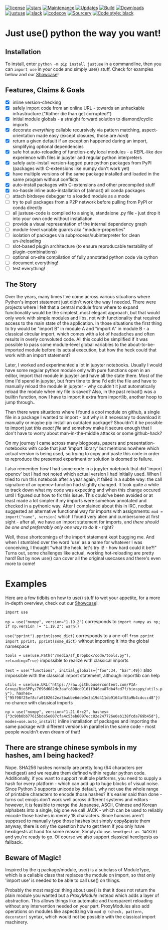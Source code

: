 [![license](https://img.shields.io/github/license/amogorkon/justuse)](https://github.com/amogorkon/justuse/blob/main/LICENSE)
[![stars](https://img.shields.io/github/stars/amogorkon/justuse?style=plastic)](https://github.com/amogorkon/justuse/stargazers)
[![Maintenance](https://img.shields.io/badge/Maintained%3F-yes-green.svg)](https://GitHub.com/amogorkon/justuse/graphs/commit-activity)
[![Updates](https://pyup.io/repos/github/amogorkon/justuse/shield.svg)](https://pyup.io/repos/github/amogorkon/justuse/)
[![Build](https://github.com/amogorkon/justuse/actions/workflows/blank.yml/badge.svg?branch=main)](https://github.com/amogorkon/justuse/actions/workflows/blank.yml)
[![Downloads](https://pepy.tech/badge/justuse)](https://pepy.tech/project/justuse)
[![justuse](https://snyk.io/advisor/python/justuse/badge.svg)](https://snyk.io/advisor/python/justuse)
[![slack](https://img.shields.io/badge/slack-@justuse-purple.svg?logo=slack)](https://join.slack.com/t/justuse/shared_invite/zt-tot4bhq9-_qIXBdeiRIfhoMjxu0EhFw)
[![codecov](https://codecov.io/gh/amogorkon/justuse/branch/unstable/graph/badge.svg?token=ROM5GP7YGV)](https://codecov.io/gh/amogorkon/justuse)
[![Sourcery](https://img.shields.io/badge/Sourcery-enabled-brightgreen)](https://sourcery.ai)
<a href="https://github.com/psf/black"><img alt="Code style: black" src="https://img.shields.io/badge/code%20style-black-000000.svg"></a>

[logo]: https://github.com/amogorkon/justuse/blob/unstable/logo.svg "Logo"

# Just use() python the way you want!

## Installation
To install, enter `python -m pip install justuse` in a commandline, then you can `import use` in your code and simply use() stuff. Check for examples below and our [Showcase](https://github.com/amogorkon/justuse/blob/unstable/docs/Showcase.ipynb)!

## Features, Claims & Goals

- [x] inline version-checking
- [x] safely import code from an online URL - towards an unhackable infrastructure ("Rather die than get corrupted!")
- [x] initial module globals - a straight forward solution to diamond/cyclic imports
- [x] decorate *everything* callable recursively via pattern matching, aspect-orientation made easy (except closures, those are *hard*)
- [x] return a given default if an exception happened during an import, simplifying optional dependencies
- [x] safe hot auto-reloading of function-only local modules - a REPL-like dev experience with files in jupyter and regular python interpreters
- [x] safely auto-install version-tagged pure python packages from PyPI (packages with C-extensions like numpy don't work yet)
- [x] have multiple versions of the same package installed and loaded in the same program without conflicts
- [x] auto-install packages with C-extensions and other precompiled stuff
- [x] no-hassle inline auto-installation of (almost) all conda packages
- [ ] attach birdseye debugger to a loaded module as a mode
- [ ] try to pull packages from a P2P network before pulling from PyPI or conda directly
- [ ] all justuse-code is compiled to a single, standalone .py file - just drop it into your own code without installation
- [ ] provide a visual representation of the internal dependency graph
- [ ] module-level variable guards aka "module-properties"
- [ ] isolation of packages via subprocess/subinterpreter for clean un-/reloading
- [ ] slot-based plugin architecture (to ensure reproducable testability of plugin-combinations)
- [ ] optional on-site compilation of fully annotated python code via cython
- [ ] document everything!
- [ ] test everything!

## The Story
Over the years, many times I've come across various situations where Python's import statement just didn't work the way I needed.
There were projects where I felt that a central module from where to expand functionality would be the simplest, most elegant approach, but that would only work with simple modules and libs, not with functionality that required access to the main state of the application. In those situations the first thing to try would be "import B" in module A and "import A" in module B - a classical circular import, which comes with a lot of headaches and often results in overly convoluted code. All this could be simplified if it was possible to pass some module-level global variables to the about-to-be-imported module before its actual execution, but how the heck could that work with an import statement?

Later, I worked and experimented a lot in jupyter notebooks. Usually I would have some regular python module only with pure functions open in an editor, import that module in jupyter and have all the state there. Most of the time I'd spend in jupyter, but from time to time I'd edit the file and have to manually reload the module in jupyter - why couldn't it just automatically reload the module when my file is saved? Also, in the past reload() was a builtin function, now I have to import it extra from importlib, another hoop to jump through..

Then there were situations where I found a cool module on github, a single file in a package I wanted to import - but why is it necessary to download it manually or maybe pip install an outdated package? Shouldn't it be possible to import just *this exact file* and somehow make it secure enough that I don't have to worry about man-in-the-middle attacks or some github-hack?

On my journey I came across many blogposts, papers and presentation-notebooks with code that just 'import library' but mentions nowhere which actual version is being used, so  trying to copy and paste this code in order to reproduce the presented experiment or solution is doomed to failure.

I also remember how I had some code in a jupyter notebook that did 'import opencv' but I had not noted which actual version I had initially used. When I tried to run this notebook after a year again, it failed in a subtle way: the call signature of an opencv-function had slightly changed. It took quite a while to track down what my code was expecting and when this change occured until I figured out how to fix this issue. This could've been avoided or at least made a lot simpler if my imports were somehow annotated and checked in a pythonic way. After I complained about this in IRC, nedbat suggested an alternative functional way for imports with assignments: `mod = import("name", version)` which I found very alien and cumbersome at first sight - after all, we have an import statement for imports, and *there should be one and preferrably only one way to do it* - right?

Well, those shortcomings of the import statement kept bugging me. And when I stumbled over the word 'use' as a name for whatever I was conceiving, I thought "what the heck, let's try it! - how hard could it be?!" Turns out, some challenges like actual, working hot-reloading are pretty hard! But by now use() can cover all the original usecases and there's even more to come!

# Examples
Here are a few tidbits on how to use() stuff to wet your appetite, for a more in-depth overview, check out our [Showcase](https://github.com/amogorkon/justuse/blob/unstable/docs/Showcase.ipynb)!

 `import use`
 
 `np = use("numpy", version="1.19.2")` corresponds to `import numpy as np; if np.version != "1.19.2": warn()`
 
 `use("pprint").pprint(some_dict)` corresponds to a one-off `from pprint import pprint; pprint(some_dict)` without importing it into the global namespace
 
 `tools = use(use.Path("/media/sf_Dropbox/code/tools.py"), reloading=True)` impossible to realize with classical imports
 
 `test = use("functions", initial_globals={"foo":34, "bar":49})` also impossible with the classical import statement, although importlib can help
 
 `utils = use(use.URL("https://raw.githubusercontent.com/PIA-Group/BioSPPy/7696d682dc3aafc898cd9161f946ea87db4fed7f/biosppy/utils.py"),
            hashes={"95f98f25ef8cfa0102642ea5babbe6dde3e3a19d411db9164af53a9b4cdcccd8"})` no chance with classical imports
            
 `np = use("numpy", version="1.21.0rc2", hashes={"3c90b0bb77615bda5e007cfa4c53eb6097ecc82e247726e0eb138fcda769b45d"}, modes=use.auto_install)` inline installation of packages and importing the same package with different versions in parallel in the same code - most people wouldn't even dream of that!

## There are strange chinese symbols in my hashes, am I being hacked?
Nope. SHA256 hashes normally are pretty long (64 characters per hexdigest) and we require them defined within regular python code. Additionally, if you want to support multiple platforms, you need to supply a hash for every platform - which can add up to huge blocks of visual noise. Since Python 3 supports unicode by default, why not use the whole range of printable characters to encode those hashes? It's easier said than done - turns out emojis don't work well across different systems and editors - however, it *is* feasible to merge the Japanese, ASCII, Chinese and Korean alphabets into a single, big one we call JACK - which can be used to reliably encode those hashes in merely 18 characters. Since humans aren't supposed to manually type those hashes but simply copy&paste them anyway, there is only the question how to get them if you only have hexdigests at hand for some reason. Simply do `use.hexdigest_as_JACK(H)` and you're ready to go. Of course we also support classical hexdigests as fallback.

## Beware of Magic!
Inspired by the q package/module, use() is a subclass of ModuleType, which is a callable class that replaces the module on import, so that only 'import use' is needed to be able to call use() on things.

Probably the most magical thing about use() is that it does not return the plain module you wanted but a *ProxyModule* instead which adds a layer of abstraction. This allows things like automatic and transparent reloading without any intervention needed on your part. ProxyModules also add operations on modules like aspectizing via `mod @ (check, pattern, decorator)` syntax, which would not be possible with the classical import machinery.
